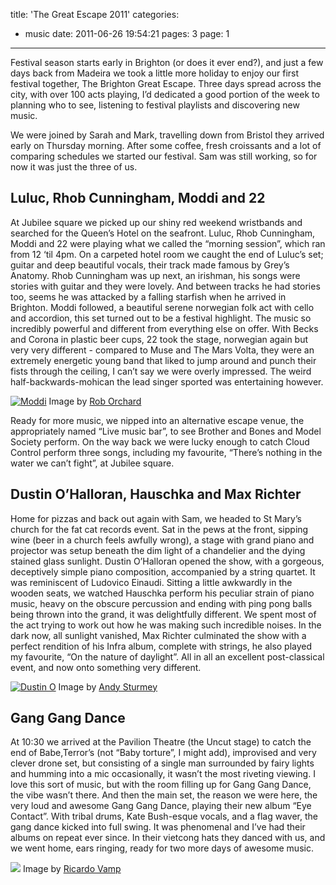 title: 'The Great Escape 2011'
categories:
  - music
date: 2011-06-26 19:54:21
pages: 3
page: 1
---

Festival season starts early in Brighton (or does it ever end?), and just a few days back from Madeira we took a little more holiday to enjoy our first festival together, The Brighton Great Escape. Three days spread across the city, with over 100 acts playing, I’d dedicated a good portion of the week to planning who to see, listening to festival playlists and discovering new music.

We were joined by Sarah and Mark, travelling down from Bristol they arrived early on Thursday morning. After some coffee, fresh croissants and a lot of comparing schedules we started our festival. Sam was still working, so for now it was just the three of us.

## Luluc, Rhob Cunningham, Moddi and 22

At Jubilee square we picked up our shiny red weekend wristbands and searched for the Queen’s Hotel on the seafront. Luluc, Rhob Cunningham, Moddi and 22 were playing what we called the “morning session”, which ran from 12 ‘til 4pm. On a carpeted hotel room we caught the end of Luluc’s set; guitar and deep beautiful vocals, their track made famous by Grey’s Anatomy. Rhob Cunningham was up next, an irishman, his songs were stories with guitar and they were lovely. And between tracks he had stories too, seems he was attacked by a falling starfish when he arrived in Brighton. Moddi followed, a beautiful serene norwegian folk act with cello and accordion, this set turned out to be a festival highlight. The music so incredibly powerful and different from everything else on offer. With Becks and Corona in plastic beer cups, 22 took the stage, norwegian again but very very different - compared to Muse and The Mars Volta, they were an extremely energetic young band that liked to jump around and punch their fists through the ceiling, I can’t say we were overly impressed. The weird half-backwards-mohican the lead singer sported was entertaining however.

[![Moddi](http://host.trivialbeing.org/up/small/great-escape-moddi.jpg)](http://host.trivialbeing.org/up/great-escape-moddi.jpg)
Image by [Rob Orchard](http://www.flickr.com/photos/rob_orchard/)

Ready for more music, we nipped into an alternative escape venue, the appropriately named “Live music bar”, to see Brother and Bones and Model Society perform. On the way back we were lucky enough to catch Cloud Control perform three songs, including my favourite, “There’s nothing in the water we can’t fight”, at Jubilee square.

## Dustin O’Halloran, Hauschka and Max Richter

Home for pizzas and back out again with Sam, we headed to St Mary’s church for the fat cat records event. Sat in the pews at the front, sipping wine (beer in a church feels awfully wrong), a stage with grand piano and projector was setup beneath the dim light of a chandelier and the dying stained glass sunlight. Dustin O’Halloran opened the show, with a gorgeous, deceptively simple piano composition, accompanied by a string quartet. It was  reminiscent of Ludovico Einaudi. Sitting a little awkwardly in the wooden seats, we watched Hauschka perform his peculiar strain of piano music, heavy on the obscure percussion and ending with ping pong balls being thrown into the grand, it was delightfully different. We spent most of the act trying to work out how he was making such incredible noises. In the dark now, all sunlight vanished, Max Richter culminated the show with a perfect rendition of his Infra album, complete with strings, he also played my favourite, “On the nature of daylight”. All in all an excellent post-classical event, and now onto something very different.

[![Dustin O](http://host.trivialbeing.org/up/small/great-escape-dustin-halloran.jpeg)](http://host.trivialbeing.org/up/great-escape-dustin-halloran.jpeg)
Image by [Andy Sturmey](http://iskrastringquartet.blogspot.com/2011/06/dustin-ohalloran-great-escape-festival.html)

## Gang Gang Dance

At 10:30 we arrived at the Pavilion Theatre (the Uncut stage) to catch the end of Babe,Terror’s (not “Baby torture”, I might add), improvised and very clever drone set, but consisting of a single man surrounded by fairy lights and humming into a mic occasionally, it wasn’t the most riveting viewing. I love this sort of music, but with the room filling up for Gang Gang Dance, the vibe wasn’t there. And then the main set, the reason we were here, the very loud and awesome Gang Gang Dance, playing their new album “Eye Contact”. With tribal drums, Kate Bush-esque vocals, and a flag waver, the gang dance kicked into full swing. It was phenomenal and I’ve had their albums on repeat ever since. In their vietcong hats they danced with us, and we went home, ears ringing, ready for two more days of awesome music.

![](http://host.trivialbeing.org/up/great-escape-gang-gang-dance.jpg)
Image by [Ricardo Vamp](http://www.datatransmission.co.uk/Features/852)
